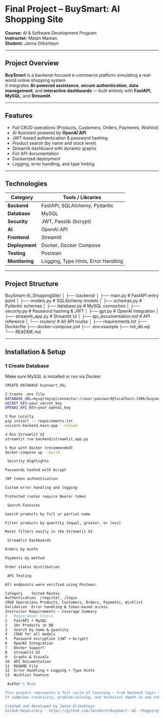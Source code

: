 #  Final Project – BuySmart: AI Shopping Site

**Course:** AI & Software Development Program  
**Instructor:** Matan Maman  
**Student:** Janna Glikshteyn  

---

##  Project Overview

**BuySmart** is a backend-focused e-commerce platform simulating a real-world online shopping system.  
It integrates **AI-powered assistance**, **secure authentication**, **data management**, and **interactive dashboards** — built entirely with **FastAPI**, **MySQL**, and **Streamlit**.

---

##  Features

- Full CRUD operations (Products, Customers, Orders, Payments, Wishlist)  
- AI Assistant powered by **OpenAI API**  
- JWT-based authentication & password hashing  
- Product search (by name and stock level)  
- Streamlit dashboard with dynamic graphs  
- Full API documentation  
- Dockerized deployment  
- Logging, error handling, and type hinting  

---

##  Technologies

| Category | Tools / Libraries |
|-----------|------------------|
| **Backend** | FastAPI, SQLAlchemy, Pydantic |
| **Database** | MySQL |
| **Security** | JWT, Passlib (bcrypt) |
| **AI** | OpenAI API |
| **Frontend** | Streamlit |
| **Deployment** | Docker, Docker Compose |
| **Testing** | Postman |
| **Monitoring** | Logging, Type Hints, Error Handling |

---

##  Project Structure

BuySmart-AI_ShoppingSite/
│
├── backend/
│ ├── main.py # FastAPI entry point
│ ├── models.py # SQLAlchemy models
│ ├── schemas.py # Pydantic schemas
│ ├── database.py # MySQL connection
│ ├── security.py # Password hashing & JWT
│ ├── gpt.py # OpenAI integration
│ ├── streamlit_app.py # Streamlit UI
│ ├── api_documentation.md # API reference
│ └── routers/ # All API routes
│
├── requirements.txt
├── Dockerfile
├── docker-compose.yml
├── .env.example
├── init_db.sql
└── README.md


---

##  Installation & Setup

### 1 Create Database
Make sure MySQL is installed or run via Docker:
```bash
CREATE DATABASE buysmart_db;

2️ Create .env file
DATABASE_URL=mysql+mysqlconnector://user:password@localhost:3306/buysmart_db
SECRET_KEY=your_secret_key
OPENAI_API_KEY=your_openai_key

3️ Run Locally
pip install -r requirements.txt
uvicorn backend.main:app --reload

4️ Run Streamlit UI
streamlit run backend/streamlit_app.py

5️ Run with Docker (recommended)
docker-compose up --build

 Security Highlights

Passwords hashed with bcrypt

JWT token authentication

Custom error handling and logging

Protected routes require Bearer token

 Search Features

Search products by full or partial name

Filter products by quantity (equal, greater, or less)

Reset filters easily in the Streamlit UI

 Streamlit Dashboards

Orders by month

Payments by method

Order status distribution

 API Testing

All endpoints were verified using Postman:

Category	Tested Routes
Authentication	/register, /login
CRUD Operations	Products, Customers, Orders, Payments, Wishlist
Validation	Error handling & token-based access
Instructor Requirements – Coverage Summary
#	Requirement	Status
1	FastAPI + MySQL
2	10+ Products in DB
3	Search by name & quantity
4	CRUD for all models
5	Password encryption (JWT + bcrypt)
6	OpenAI Integration
7	Docker Support
8	Streamlit UI
9	Graphs & Visuals
10	API Documentation
11	README File
12	Error Handling + Logging + Type Hints
13	Wishlist Feature

 Author's Note

This project represents a full cycle of learning — from backend logic to frontend visualization and deployment.
It combines creativity, problem-solving, and technical depth in one cohesive system.

Created and developed by Janna Glikshteyn
GitHub Repository - https://github.com/JannGerd/BuySmart--AI--ShoppingSite